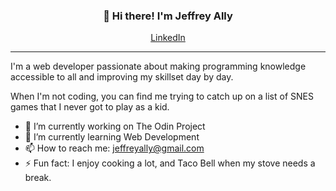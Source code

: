 
<h3 align="center">👋 Hi there! I'm Jeffrey Ally</h3>
<p align="center">
  <a href="www.linkedin.com/in/jeffrey-ally">LinkedIn</a>
</p>



---
I'm a web developer passionate about making programming knowledge accessible to all and improving my skillset day by day.

When I'm not coding, you can find me trying to catch up on a list of SNES games that I never got to play as a kid. 


   
- 🔭 I’m currently working on The Odin Project
- 🌱 I’m currently learning Web Development
- 📫 How to reach me: jeffreyally@gmail.com
- ⚡ Fun fact: I enjoy cooking a lot, and Taco Bell when my stove needs a break.
<!--
